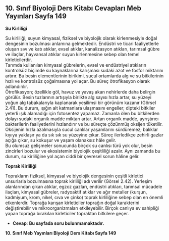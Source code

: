 ## 10. Sınıf Biyoloji Ders Kitabı Cevapları Meb Yayınları Sayfa 149

**Su Kirliliği**

Su kirliliği; suyun kimyasal, fiziksel ve biyolojik olarak kirlenmesiyle doğal dengesinin bozulması anlamına gelmektedir. Endüstri ve ticari faaliyetlerle oluşan sıvı ve katı atıklar, evsel atıklar, kanalizasyon atıkları, tarımsal gübre ve ilaçlar, hayvansal atıklar suyun kirlenmesine sebep olan temel kirleticilerdir.  
 Tarımda kullanılan kimyasal gübrelerin, evsel ve endüstriyel atıkların kontrolsüz biçimde su kaynaklarına karışması sudaki azot ve fosfor miktarını artırır. Bu besin elementlerinin birikimi, sucul ortamlarda alg ve su bitkilerinin hızlı ve kontrolsüz çoğalmasına yol açar. Bu süreç ötrofikasyon olarak adlandırılır.  
 Ötrofikasyon; özellikle göl, havuz ve yavaş akan nehirlerde daha belirgin görülür. Besin tuzlarının artışıyla birlikte alg sayısı hızla artar, su yüzeyi yoğun alg tabakalarıyla kaplanarak yeşilimsi bir görünüm kazanır (Görsel 2.41). Bu durum, ışığın alt katmanlara ulaşmasını engeller; dipteki bitkiler yeterli ışık alamadığı için fotosentez yapamaz. Zamanla ölen bu bitkilerden dolayı sudaki organik madde miktarı artar. Artan organik madde, ayrıştırıcı bakterilerin faaliyetlerini hızlandırır ve bu süreçte çözünmüş oksijen tüketilir. Oksijenin hızla azalmasıyla sucul canlılar yaşamlarını sürdüremez; balıklar kıyıya yaklaşır ya da sık sık su yüzeyine çıkar. Süreç ilerledikçe zehirli gazlar açığa çıkar, su kokuşur ve yaşam olanaksız hâle gelir.  
 Bu olumsuz gelişmeler sonucunda birçok su canlısı türü yok olur, besin zincirleri bozulur ve ekosistemin biyolojik çeşitliliği azalır. Aynı zamanda bu durum, su kirliliğine yol açan ciddi bir çevresel sorun hâline gelir.

**Toprak Kirliliği**

Toprakların fiziksel, kimyasal ve biyolojik dengesinin çeşitli kirletici unsurlarla bozulmasına toprak kirliliği adı verilir (Görsel 2.42). Yerleşim alanlarından çıkan atıklar, egzoz gazları, endüstri atıkları, tarımsal mücadele ilaçları, kimyasal gübreler, radyoaktif atıklar ve ağır metaller (kurşun, kadmiyum, krom, nikel, cıva ve çinko) toprak kirliliğine sebep olan en önemli etkenlerdir. Toprağa karışan kirleticiler toprağın doğal karakterini değiştirebilir ve mikroorganizmaları etkileyebilir. Birçok canlıya ev sahipliği yapan toprağa bırakılan kirleticiler topraktan bitkilere geçer.

* **Cevap**: **Bu sayfada soru bulunmamaktadır.**

**10. Sınıf Meb Yayınları Biyoloji Ders Kitabı Sayfa 149**